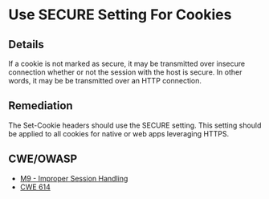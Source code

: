 # Use SECURE Setting For Cookies

## Details 

If a cookie is not marked as secure, it may be transmitted over insecure connection whether or not the session with the host is secure. In other words, it may be be transmitted over an HTTP connection.

## Remediation

The Set-Cookie headers should use the SECURE setting. This setting should be applied to all cookies for native or web apps leveraging HTTPS.

## CWE/OWASP 

 * [M9 - Improper Session Handling](https://www.owasp.org/index.php/Mobile_Top_10_2014-M9)
 * [CWE 614](http://cwe.mitre.org/data/definitions/79.html)
 

